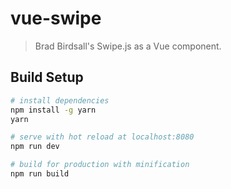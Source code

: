 # vue-swipe

> Brad Birdsall's Swipe.js as a Vue component.

## Build Setup

``` bash
# install dependencies
npm install -g yarn
yarn

# serve with hot reload at localhost:8080
npm run dev

# build for production with minification
npm run build
```

